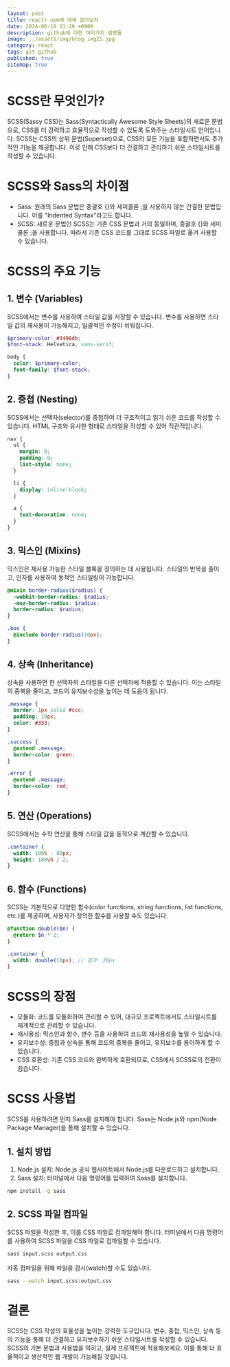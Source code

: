 ```yaml
---
layout: post
title: react) npm에 대해 알아보자
date: 2024-06-10 11:29 +0900
description: github에 대한 여러가지 설명들
image: ../assets/img/blog_img25.jpg
category: react
tags: git github
published: true
sitemap: true
---
```


# SCSS란 무엇인가?
SCSS(Sassy CSS)는 Sass(Syntactically Awesome Style Sheets)의 새로운 문법으로, CSS를 더 강력하고 효율적으로 작성할 수 있도록 도와주는 스타일시트 언어입니다. SCSS는 CSS의 상위 문법(Superset)으로, CSS의 모든 기능을 포함하면서도 추가적인 기능을 제공합니다. 이로 인해 CSS보다 더 간결하고 관리하기 쉬운 스타일시트를 작성할 수 있습니다.

# SCSS와 Sass의 차이점
- Sass: 원래의 Sass 문법은 중괄호 {}와 세미콜론 ;을 사용하지 않는 간결한 문법입니다. 이를 "Indented Syntax"라고도 합니다.
- SCSS: 새로운 문법인 SCSS는 기존 CSS 문법과 거의 동일하며, 중괄호 {}와 세미콜론 ;을 사용합니다. 따라서 기존 CSS 코드를 그대로 SCSS 파일로 옮겨 사용할 수 있습니다.

# SCSS의 주요 기능

## 1. 변수 (Variables)
SCSS에서는 변수를 사용하여 스타일 값을 저장할 수 있습니다. 변수를 사용하면 스타일 값의 재사용이 가능해지고, 일괄적인 수정이 쉬워집니다.

````scss
$primary-color: #3498db;
$font-stack: Helvetica, sans-serif;

body {
  color: $primary-color;
  font-family: $font-stack;
}
````


## 2. 중첩 (Nesting)

SCSS에서는 선택자(selector)를 중첩하여 더 구조적이고 읽기 쉬운 코드를 작성할 수 있습니다. HTML 구조와 유사한 형태로 스타일을 작성할 수 있어 직관적입니다.

````scss
nav {
  ul {
    margin: 0;
    padding: 0;
    list-style: none;
  }

  li { 
    display: inline-block; 
  }

  a {
    text-decoration: none;
  }
}
````

## 3. 믹스인 (Mixins)
믹스인은 재사용 가능한 스타일 블록을 정의하는 데 사용됩니다. 스타일의 반복을 줄이고, 인자를 사용하여 동적인 스타일링이 가능합니다.

````scss
@mixin border-radius($radius) {
  -webkit-border-radius: $radius;
  -moz-border-radius: $radius;
  border-radius: $radius;
}

.box { 
  @include border-radius(10px); 
}
````

## 4. 상속 (Inheritance)
상속을 사용하면 한 선택자의 스타일을 다른 선택자에 적용할 수 있습니다. 이는 스타일의 중복을 줄이고, 코드의 유지보수성을 높이는 데 도움이 됩니다.

````scss
.message {
  border: 1px solid #ccc;
  padding: 10px;
  color: #333;
}

.success {
  @extend .message;
  border-color: green;
}

.error {
  @extend .message;
  border-color: red;
}
````

## 5. 연산 (Operations)
SCSS에서는 수학 연산을 통해 스타일 값을 동적으로 계산할 수 있습니다.

````scss
.container {
  width: 100% - 80px;
  height: 100vh / 2;
}
````

## 6. 함수 (Functions)
SCSS는 기본적으로 다양한 함수(color functions, string functions, list functions, etc.)를 제공하며, 사용자가 정의한 함수를 사용할 수도 있습니다.

````scss
@function double($n) {
  @return $n * 2;
}

.container {
  width: double(10px); // 결과: 20px
}
````

# SCSS의 장점
- 모듈화: 코드를 모듈화하여 관리할 수 있어, 대규모 프로젝트에서도 스타일시트를 체계적으로 관리할 수 있습니다.
- 재사용성: 믹스인과 함수, 변수 등을 사용하여 코드의 재사용성을 높일 수 있습니다.
- 유지보수성: 중첩과 상속을 통해 코드의 중복을 줄이고, 유지보수를 용이하게 할 수 있습니다.
- CSS 호환성: 기존 CSS 코드와 완벽하게 호환되므로, CSS에서 SCSS로의 전환이 쉽습니다.

# SCSS 사용법
SCSS를 사용하려면 먼저 Sass를 설치해야 합니다. Sass는 Node.js와 npm(Node Package Manager)을 통해 설치할 수 있습니다.

## 1. 설치 방법
1) Node.js 설치: Node.js 공식 웹사이트에서 Node.js를 다운로드하고 설치합니다.
2) Sass 설치: 터미널에서 다음 명령어를 입력하여 Sass를 설치합니다.

````bash
npm install -g sass
````

## 2. SCSS 파일 컴파일
SCSS 파일을 작성한 후, 이를 CSS 파일로 컴파일해야 합니다. 터미널에서 다음 명령어를 사용하여 SCSS 파일을 CSS 파일로 컴파일할 수 있습니다.

````bash
sass input.scss output.css
````

자동 컴파일을 위해 파일을 감시(watch)할 수도 있습니다.

````bash
sass --watch input.scss:output.css
````

# 결론
SCSS는 CSS 작성의 효율성을 높이는 강력한 도구입니다. 변수, 중첩, 믹스인, 상속 등의 기능을 통해 더 간결하고 유지보수하기 쉬운 스타일시트를 작성할 수 있습니다. SCSS의 기본 문법과 사용법을 익히고, 실제 프로젝트에 적용해보세요. 이를 통해 더 효율적이고 생산적인 웹 개발이 가능해질 것입니다.








